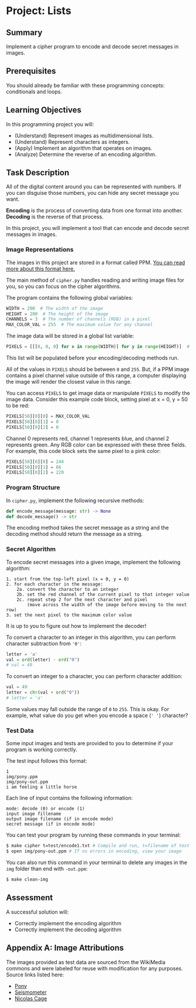 # Project: Lists

## Summary

Implement a cipher program to encode and decode secret messages in images.

## Prerequisites

You should already be familiar with these programming concepts: conditionals and loops.

## Learning Objectives

In this programming project you will:

- (Understand) Represent images as multidimensional lists.
- (Understand) Represent characters as integers.
- (Apply) Implement an algorithm that operates on images.
- (Analyze) Determine the reverse of an encoding algorithm.

## Task Description

All of the digital content around you can be represented with numbers. If you can disguise those numbers, you can hide any secret message you want.

**Encoding** is the process of converting data from one format into another. **Decoding** is the reverse of that process.

In this project, you will implement a tool that can encode and decode secret messages in images.

### Image Representations

The images in this project are stored in a format called PPM. [You can read more about this format here.](http://netpbm.sourceforge.net/doc/ppm.html)

The main method of `cipher.py` handles reading and writing image files for you, so you can focus on the cipher algorithms.

The program contains the following global variables:

```python
WIDTH = 200  # The width of the image
HEIGHT = 200  # The height of the image
CHANNELS = 3  # The number of channels (RGB) in a pixel
MAX_COLOR_VAL = 255  # The maximum value for any channel
```

The image data will be stored in a global list variable:

```python
PIXELS = [[[0, 0, 0] for x in range(WIDTH)] for y in range(HEIGHT)]  # The 3D list of pixels, representing the image
```

This list will be populated before your encoding/decoding methods run.

All of the values in `PIXELS` should be between `0` and `255`. But, if a PPM image contains a pixel channel value outside of this range, a computer displaying the image will render the closest value in this range.

You can access `PIXELS` to get image data or manipulate `PIXELS` to modify the image data. Consider this example code block, setting pixel at x = 0, y = 50 to be red:

```python
PIXELS[50][0][0] = MAX_COLOR_VAL
PIXELS[50][0][1] = 0
PIXELS[50][0][2] = 0
```

Channel 0 represents red, channel 1 represents blue, and channel 2 represents green. Any RGB color can be expressed with these three fields. For example, this code block sets the same pixel to a pink color:

```python
PIXELS[50][0][0] = 244
PIXELS[50][0][1] = 66
PIXELS[50][0][2] = 220
```

### Program Structure

In `cipher.py`, implement the following recursive methods:

```python
def encode_message(message: str) -> None
def decode_message() -> str
```

The encoding method takes the secret message as a string and the decoding method should return the message as a string.

### Secret Algorithm

To encode secret messages into a given image, implement the following algorithm:

```
1. start from the top-left pixel (x = 0, y = 0)
2. for each character in the message:
    2a. convert the character to an integer
    2b. set the red channel of the current pixel to that integer value
    2c. repeat step 2 for the next character and pixel
        (move across the width of the image before moving to the next row)
3. set the next pixel to the maximum color value
```

It is up to you to figure out how to implement the decoder!

To convert a character to an integer in this algorithm, you can perform character subtraction from `'0'`:

```python
letter = 'a'
val = ord(letter) - ord("0")
# val = 49
```

To convert an integer to a character, you can perform character addition:

```python
val = 49
letter = chr(val + ord("0"))
# letter = 'a'
```

Some values may fall outside the range of `0` to `255`. This is okay. For example, what value do you get when you encode a space (`' '`) character?

### Test Data

Some input images and tests are provided to you to determine if your program is working correctly.

The test input follows this format:

```
1
img/pony.ppm
img/pony-out.ppm
i am feeling a little horse
```

Each line of input contains the following information:

```
mode: decode (0) or encode (1)
input image fillename
output image filename (if in encode mode)
secret message (if in encode mode)
```

You can test your program by running these commands in your terminal:

```bash
$ make cipher t=test/encode1.txt # Compile and run, t=filename of test
$ open img/pony-out.ppm # If no errors in encoding, view your image
```

You can also run this command in your terminal to delete any images in the `img` folder than end with `-out.ppm`:

```bash
$ make clean-img
```

## Assessment

A successful solution will:

- Correctly implement the encoding algorithm
- Correctly implement the decoding algorithm

## Appendix A: Image Attributions

The images provided as test data are sourced from the WikiMedia commons and were labeled for reuse with modification for any purposes. Source links listed here:

- [Pony](https://upload.wikimedia.org/wikipedia/commons/6/6a/Shetland_Pony_on_Belstone_Common%2C_Dartmoor.jpg)
- [Seismometer](https://upload.wikimedia.org/wikipedia/commons/0/0f/Kinemetrics_seismograph.jpg)
- [Nicolas Cage](https://upload.wikimedia.org/wikipedia/commons/3/33/Nicolas_Cage_2011_CC.jpg)
